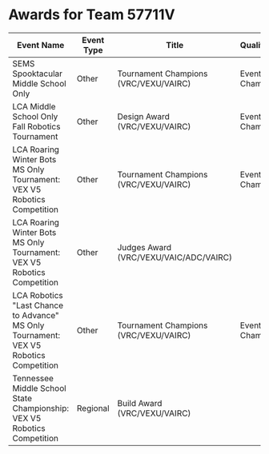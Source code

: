 # Awards for Team 57711V

| Event Name | Event Type | Title | Qualifications |
|------------|------------|-------|----------------|
| SEMS Spooktacular Middle School Only | Other | Tournament Champions (VRC/VEXU/VAIRC) | Event Region Championship |
| LCA Middle School Only Fall Robotics Tournament | Other | Design Award (VRC/VEXU/VAIRC) | Event Region Championship |
| LCA Roaring Winter Bots MS Only Tournament: VEX V5 Robotics Competition | Other | Tournament Champions (VRC/VEXU/VAIRC) | Event Region Championship |
| LCA Roaring Winter Bots MS Only Tournament: VEX V5 Robotics Competition | Other | Judges Award (VRC/VEXU/VAIC/ADC/VAIRC) |  |
| LCA Robotics "Last Chance to Advance" MS Only Tournament: VEX V5 Robotics Competition | Other | Tournament Champions (VRC/VEXU/VAIRC) | Event Region Championship |
| Tennessee Middle School State Championship: VEX V5 Robotics Competition | Regional | Build Award (VRC/VEXU/VAIRC) |  |
